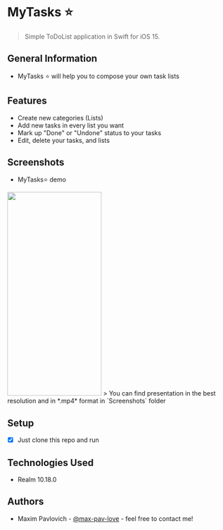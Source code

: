 # MyTasks ⭐️
> Simple ToDoList application in Swift for iOS 15.
## General Information
- MyTasks ⭐️  will help you to compose your own task lists

## Features
- Create new categories (Lists)
- Add new tasks in every list you want
- Mark up "Done" or "Undone" status to your tasks
- Edit, delete your tasks, and lists

## Screenshots
- MyTasks⭐️ demo
<img src="https://github.com/max-pav-love/myTasks/blob/main/Screenshots/Presentation.gif" width="214" height="463">
> You can find presentation in the best resolution and in *.mp4* format in `Screenshots` folder

## Setup
- [x] Just clone this repo and run

## Technologies Used
- Realm 10.18.0

## Authors
- Maxim Pavlovich - [@max-pav-love](https://github.com/max-pav-love) - feel free to contact me!
